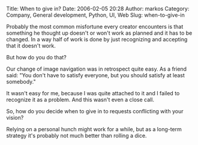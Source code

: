 Title: When to give in?
Date: 2006-02-05 20:28
Author: markos
Category: Company, General development, Python, UI, Web
Slug: when-to-give-in

Probably the most common misfortune every creator encounters is that
something he thought up doesn't or won't work as planned and it has to
be changed. In a way half of work is done by just recognizing and
accepting that it doesn't work.

But how do you do that?

Our change of image navigation was in retrospect quite easy. As a friend
said: "You don't have to satisfy everyone, but you should satisfy at
least somebody."

It wasn't easy for me, because I was quite attached to it and I failed
to recognize it as a problem. And this wasn't even a close call.

So, how do you decide when to give in to requests conflicting with your
vision?

Relying on a personal hunch might work for a while, but as a long-term
strategy it's probably not much better than rolling a dice.

